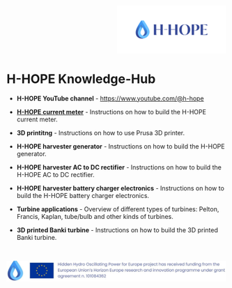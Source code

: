 <div align="right">
<img src="/images/Logo_istituzionale.png" alt="drawing" width="250"/>
</div>

# H-HOPE Knowledge-Hub

- **H-HOPE YouTube channel** - https://www.youtube.com/@h-hope


- <a href="https://github.com/H-HOPE/H-HOPE-current-meter">**H-HOPE current meter**</a> - Instructions on how to build the H-HOPE current meter.
- **3D printitng** - Instructions on how to use Prusa 3D printer.
- **H-HOPE harvester generator** - Instructions on how to build the H-HOPE generator.
- **H-HOPE harvester AC to DC rectifier** - Instructions on how to build the H-HOPE AC to DC rectifier.
- **H-HOPE harvester battery charger electronics** - Instructions on how to build the H-HOPE battery charger electronics.
- **Turbine applications** - Overview of different types of turbines: Pelton, Francis, Kaplan, tube/bulb and other kinds of turbines.
- **3D printed Banki turbine** - Instructions on how to build the 3D printed Banki turbine.

&nbsp;
&nbsp;
&nbsp;

<div align="center">
<img src="./images/H-HOPE_footer.JPG" alt="drawing" width="1472"/>
</div>
